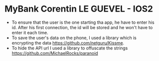 # MyBank Corentin LE GUEVEL - IOS2
 
- To ensure that the user is the one starting tha app, he have to enter his id. After his first connection, the id will be stored and he won't have to enter it each time.
- To save the user's data on the phone, I used a library which is encrypting the data https://github.com/netguru/Kissme.
- To hide the API url I used a library to offuscate the strings https://github.com/MichaelRocks/paranoid
